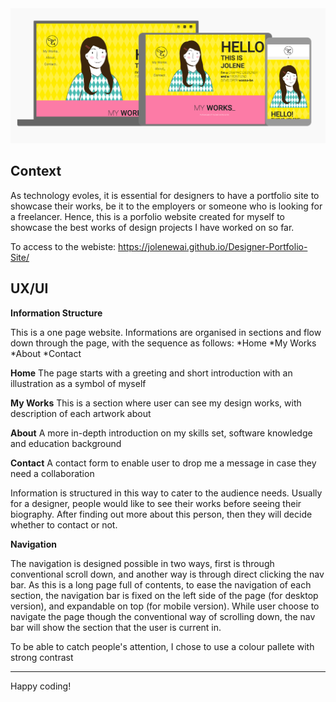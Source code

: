 <img src="images/view_across_devices.png" style="margin: 0;">


## Context

As technology evoles, it is essential for designers to have a portfolio site to showcase their works, be it to the employers or someone who is looking for a freelancer. Hence, this is a porfolio website created for myself to showcase the best works of design projects I have worked on so far. 

To access to the webiste: 
https://jolenewai.github.io/Designer-Portfolio-Site/ 



## UX/UI 

__Information Structure__

This is a one page website. Informations are organised in sections and flow down through the page, with the sequence as follows:
*Home
*My Works
*About
*Contact

__Home__
The page starts with a greeting and short introduction with an illustration as a symbol of myself

__My Works__
This is a section where user can see my design works, with description of each artwork about

__About__
A more in-depth introduction on my skills set, software knowledge and education background

__Contact__
A contact form to enable user to drop me a message in case they need a collaboration

Information is structured in this way to cater to the audience needs. Usually for a designer, people would like to see their works before seeing their biography. After finding out more about this person, then they will decide whether to contact or not.

__Navigation__

The navigation is designed possible in two ways, first is through conventional scroll down, and another way is through direct clicking the nav bar. As this is a long page full of contents, to ease the navigation of each section, the navigation bar is fixed on the left side of the page (for desktop version), and expandable on top  (for mobile version). While user choose to navigate the page though the conventional way of scrolling down, the nav bar will show the section that the user is current in. 




To be able to catch people's attention, I chose to use a colour pallete with strong contrast 


--------

Happy coding!

